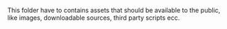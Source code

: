 This folder have to contains assets that should be available to the public, like images, downloadable sources, third party scripts ecc.
